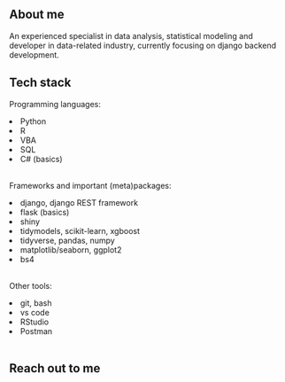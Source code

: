 ## About me

An experienced specialist in data analysis, statistical modeling and developer in data-related industry, currently focusing on django backend development.

## Tech stack

Programming languages:
<li> Python </li>
<li> R </li>
<li> VBA </li>
<li> SQL </li>
<li> C# (basics) </li>
<br>

Frameworks and important (meta)packages:
<li> django, django REST framework </li>
<li> flask (basics) </li>
<li> shiny </li>
<li> tidymodels, scikit-learn, xgboost </li>
<li> tidyverse, pandas, numpy </li>
<li> matplotlib/seaborn, ggplot2 </li>
<li> bs4 </li>
<br>

Other tools:
<li> git, bash </li>
<li> vs code </li>
<li> RStudio </li>
<li> Postman </li>
<br>

## Reach out to me

